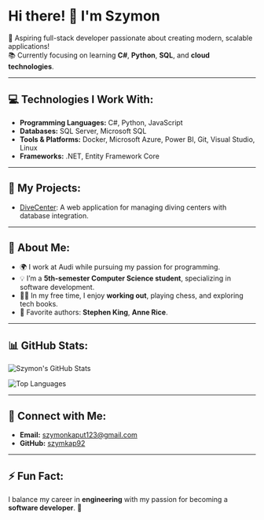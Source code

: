 # Hi there! 👋 I'm Szymon

🚀 Aspiring full-stack developer passionate about creating modern, scalable applications!  
📚 Currently focusing on learning **C#**, **Python**, **SQL**, and **cloud technologies**.  

---

## 💻 Technologies I Work With:
- **Programming Languages:** C#, Python, JavaScript
- **Databases:** SQL Server, Microsoft SQL
- **Tools & Platforms:** Docker, Microsoft Azure, Power BI, Git, Visual Studio, Linux
- **Frameworks:** .NET, Entity Framework Core

---

## 🌟 My Projects:
- [DiveCenter](https://github.com/szymkap92/DiveCenter): A web application for managing diving centers with database integration.

---

## 🎯 About Me:
- 🌍 I work at Audi while pursuing my passion for programming.
- 💡 I’m a **5th-semester Computer Science student**, specializing in software development.
- 🏋️‍♂️ In my free time, I enjoy **working out**, playing chess, and exploring tech books.
- 📖 Favorite authors: **Stephen King**, **Anne Rice**.

---

## 📊 GitHub Stats:
![Szymon's GitHub Stats](https://github-readme-stats.vercel.app/api?username=szymkap92&show_icons=true&theme=radical)

![Top Languages](https://github-readme-stats.vercel.app/api/top-langs/?username=szymkap92&layout=compact&theme=radical)

---

## 🤝 Connect with Me:
- **Email:** [szymonkaput123@gmail.com](mailto:szymonkaput123@gmail.com)
- **GitHub:** [szymkap92](https://github.com/szymkap92)

---

## ⚡ Fun Fact:
I balance my career in **engineering** with my passion for becoming a **software developer**. 🚀


